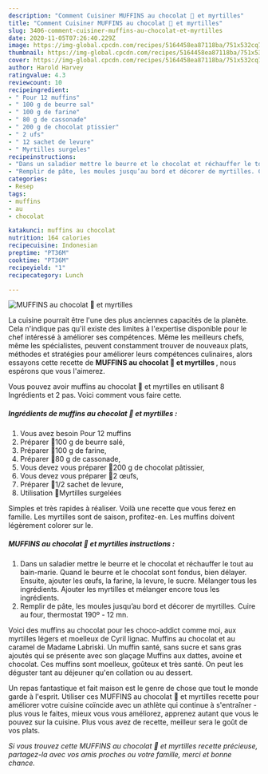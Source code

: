 ```yaml
---
description: "Comment Cuisiner MUFFINS au chocolat 🍫 et myrtilles"
title: "Comment Cuisiner MUFFINS au chocolat 🍫 et myrtilles"
slug: 3406-comment-cuisiner-muffins-au-chocolat-et-myrtilles
date: 2020-11-05T07:26:40.229Z
image: https://img-global.cpcdn.com/recipes/5164458ea87118ba/751x532cq70/muffins-au-chocolat-🍫-et-myrtilles-photo-principale-de-la-recette.jpg
thumbnail: https://img-global.cpcdn.com/recipes/5164458ea87118ba/751x532cq70/muffins-au-chocolat-🍫-et-myrtilles-photo-principale-de-la-recette.jpg
cover: https://img-global.cpcdn.com/recipes/5164458ea87118ba/751x532cq70/muffins-au-chocolat-🍫-et-myrtilles-photo-principale-de-la-recette.jpg
author: Harold Harvey
ratingvalue: 4.3
reviewcount: 10
recipeingredient:
- " Pour 12 muffins"
- " 100 g de beurre sal"
- " 100 g de farine"
- " 80 g de cassonade"
- " 200 g de chocolat ptissier"
- " 2 ufs"
- " 12 sachet de levure"
- " Myrtilles surgeles"
recipeinstructions:
- "Dans un saladier mettre le beurre et le chocolat et réchauffer le tout au bain-marie. Quand le beurre et le chocolat sont fondus, bien délayer. Ensuite, ajouter les œufs, la farine, la levure, le sucre. Mélanger tous les ingrédients. Ajouter les myrtilles et mélanger encore tous les ingrédients."
- "Remplir de pâte, les moules jusqu’au bord et décorer de myrtilles. Cuire au four, thermostat 190º - 12 mn."
categories:
- Resep
tags:
- muffins
- au
- chocolat

katakunci: muffins au chocolat 
nutrition: 164 calories
recipecuisine: Indonesian
preptime: "PT36M"
cooktime: "PT36M"
recipeyield: "1"
recipecategory: Lunch

---
```



![MUFFINS au chocolat 🍫 et myrtilles](https://img-global.cpcdn.com/recipes/5164458ea87118ba/751x532cq70/muffins-au-chocolat-🍫-et-myrtilles-photo-principale-de-la-recette.jpg)

La cuisine pourrait être l'une des plus anciennes capacités de la planète. Cela n'indique pas qu'il existe des limites à l'expertise disponible pour le chef intéressé à améliorer ses compétences. Même les meilleurs chefs, même les spécialistes, peuvent constamment trouver de nouveaux plats, méthodes et stratégies pour améliorer leurs compétences culinaires, alors essayons cette recette de <strong> MUFFINS au chocolat 🍫 et myrtilles </strong>, nous espérons que vous l'aimerez.

<!--inarticleads1-->

Vous pouvez avoir muffins au chocolat 🍫 et myrtilles en utilisant 8 Ingrédients et 2 pas. Voici comment vous faire cette.

##### Ingrédients de muffins au chocolat 🍫 et myrtilles :

1. Vous avez besoin  Pour 12 muffins
1. Préparer  🔸100 g de beurre salé,
1. Préparer  🔸100 g de farine,
1. Préparer  🔸80 g de cassonade,
1. Vous devez vous préparer  🔸200 g de chocolat pâtissier,
1. Vous devez vous préparer  🔸2 œufs,
1. Préparer  🔸1/2 sachet de levure,
1. Utilisation  🔸Myrtilles surgelées


Simples et très rapides à réaliser. Voilà une recette que vous ferez en famille. Les myrtilles sont de saison, profitez-en. Les muffins doivent légèrement colorer sur le. 

<!--inarticleads2-->

##### MUFFINS au chocolat 🍫 et myrtilles instructions :

1. Dans un saladier mettre le beurre et le chocolat et réchauffer le tout au bain-marie. Quand le beurre et le chocolat sont fondus, bien délayer. Ensuite, ajouter les œufs, la farine, la levure, le sucre. Mélanger tous les ingrédients. Ajouter les myrtilles et mélanger encore tous les ingrédients.
1. Remplir de pâte, les moules jusqu’au bord et décorer de myrtilles. Cuire au four, thermostat 190º - 12 mn.


Voici des muffins au chocolat pour les choco-addict comme moi, aux myrtilles légers et moelleux de Cyril lignac. Muffins au chocolat et au caramel de Madame Labriski. Un muffin santé, sans sucre et sans gras ajoutés qui se présente avec son glaçage Muffins aux dattes, avoine et chocolat. Ces muffins sont moelleux, goûteux et très santé. On peut les déguster tant au déjeuner qu&#39;en collation ou au dessert. 

<!--inarticleads1-->

<p>
Un repas fantastique et fait maison est le genre de chose que tout le monde garde à l'esprit. Utiliser ces MUFFINS au chocolat 🍫 et myrtilles recette pour améliorer votre cuisine coïncide avec un athlète qui continue à s'entraîner - plus vous le faites, mieux vous vous améliorez, apprenez autant que vous le pouvez sur la cuisine. Plus vous avez de recette, meilleur sera le goût de vos plats.
</p>

<p>
<i>Si vous trouvez cette MUFFINS au chocolat 🍫 et myrtilles recette précieuse, partagez-la avec vos amis proches ou votre famille, merci et bonne chance.</i>
</p>
